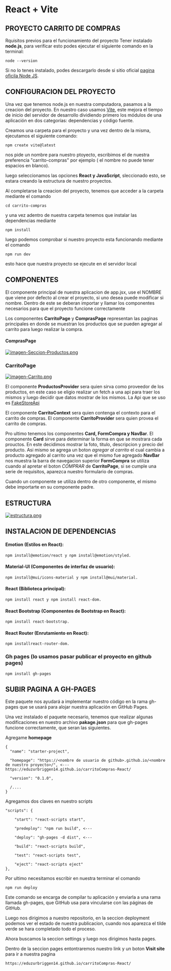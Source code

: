 # React + Vite

## **PROYECTO CARRITO DE COMPRAS**

Rquisitos previos para el funcionamiento del proyecto
Tener instalado **node.js**, para verificar esto podes ejecutar el siguiente comando en la terminal: 

    node --version
Si no lo tenes instalado, podes descargarlo desde si sitio oficial [pagina oficila Node JS](https://nodejs.org/en).

## **CONFIGURACION DEL PROYECTO**

Una vez que tenemos node.js en nuestra computadora, pasamos a la creacion del proyecto.
En nuestro caso usamos [Vite](https://vitejs.dev/guide/), este mejora el tiempo de inicio del servidor de desarrollo dividiendo primero los módulos de una aplicación en dos categorías: dependencias y código fuente.

Creamos una carpeta para el proyecto y una vez dentro de la misma, ejecutamos el siguiente comando:

    npm create vite@latest

nos pide un nombre para nuestro ptoyecto, escribimos el de nuestra preferencia "carrito-compras" por ejemplo ( el nombre no puede tener espacios en blanco).

luego seleccionamos las opciones **React y JavaScript**, sleccionado esto, se estara creando la estructura de nuestro proyectos.

Al completarse la creacion del proyecto, tenemos que acceder a la carpeta mediante el comando

    cd carrito-compras

y una vez adentro de nuestra carpeta tenemos que instalar las dependencias mediante

    npm install

luego podemos comprobar si nuestro proyecto esta funcionando mediante el comando

    npm run dev

esto hace que nuestra proyecto se ejecute en el servidor local

## **COMPONENTES**

El componente principal de nuestra aplicacion de app.jsx, use el NOMBRE que viene por defecto al crear el proyecto, si uno desea puede modificar si nombre. Dentro de este se deberan importar y llamar los componentes necesarios para que el proyecto funcione correctamente

Los componentes **CarritoPage** y **ComprasPage** representan las paginas principales en donde se muestran los productos que se pueden agregar al carrito para luego realizar la compra.

#### ComprasPage
[![imagen-Seccion-Productos.png](https://i.postimg.cc/vBMmPtBp/imagen-Seccion-Productos.png)](https://postimg.cc/jWgK2NyX)

### CarritoPage
[![imagen-Carrito.png](https://i.postimg.cc/5032DQQj/imagen-Carrito.png)](https://postimg.cc/S2n4Msrp)

El componente **ProductosProvider** sera quien sirva como proveedor de los productos, en este caso se eligio realizar un fetch a una api para traer los mismos y luego decidir que datos mostrar de los mismos. La Api que se uso es [FakeStoreApi](https://fakestoreapi.com/products)

El componente **CarritoContext** sera quien contenga el contexto para el carrito de compras. El componente **CarritoProvider** sera quien provea el carrito de compras.

Pro ultimo tenemos los componentes **Card, FormCompra y NavBar**. 
El componente **Card** sirve para determinar la forma en que se mostrara cada prouctos. En este decidimos mostrar la foto, titulo, descripcion y precio del producto. Asi mismo se agrega un boton *agregar al carrito* el cual cambia a producto agregado al carrito una vez que el mismo fue agregado
**NavBar** nos muestra la barra de navegacion superior
**FormCompra** se utiliza cuando al apretar el boton *COMPRAR* de **CarritoPage**, si se cumple una serie de requisitos, aparezca nuestro formulario de compras.

Cuando un componente se utiliza dentro de otro componente, el mismo debe importarte en su componente padre. 

## ESTRUCTURA

[![estructura.png](https://i.postimg.cc/6psVrk0p/estructura.png)](https://postimg.cc/w7VsHbZC)

## INSTALACION DE DEPENDENCIAS

#### Emotion (Estilos en React):
    npm install@emotion/react y npm install@emotion/styled.

#### Material-UI (Componentes de interfaz de usuario):
    npm install@mui/icons-material y npm install@mui/material.

#### React (Biblioteca principal):
    npm install react y npm install react-dom.

#### React Bootstrap (Componentes de Bootstrap en React):
    npm install react-bootstrap.

#### React Router (Enrutamiento en React):
    npm installreact-router-dom.

### Gh pages (lo usamos pasar publicar el proyecto en github pages)
    npm install gh-pages

## SUBIR PAGINA A GH-PAGES
Este paquete nos ayudará a implementar nuestro código en la rama gh-pages que se usará para alojar nuestra aplicación en GitHub Pages.


Una vez instalado el paquete necesario, tenemos que realizar algunas modificaciones en nuestro archivo **pakage.json** para que gh-pages funcione correctamente, que seran las siguientes.


Agregame **homepage**

    {
      "name": "starter-project",
  
      "homepage": "https://<nombre de usuario de github>.github.io/<nombre de nuestro proyecto>/", <--- https://eduzurbriggen14.github.io/carritoCompras-React/
  
      "version": "0.1.0",
      
      /....
    }

Agregamos dos claves en nuestro scripts

    "scripts": {

        "start": "react-scripts start",
    
        "predeploy": "npm run build", <---
    
        "deploy": "gh-pages -d dist", <---
    
        "build": "react-scripts build",
    
        "test": "react-scripts test",
    
        "eject": "react-scripts eject"
    },

Por ultimo necesitamos escribir en nuestra terminar el comando 

    npm run deploy

Este comando se encarga de compilar tu aplicación y enviarla a una rama llamada gh-pages, que GitHub usa para vincularse con las páginas de GitHub.


Luego nos dirigimos a nuestro repositorio, en la seccion deployment podemos ver el estado de nuestra publicacion, cuando nos aparezca el tilde verde se hara completado todo el proceso.

Ahora buscamos la seccion settings y luego nos dirigimos hasta pages.

Dentro de la seccion pages entontraremos nuestro link y un boton **Visit site** para ir a nuestra pagina


    https://eduzurbriggen14.github.io/carritoCompras-React/




